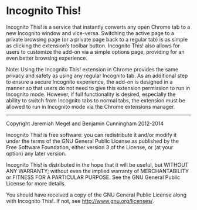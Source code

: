 Incognito This!
======

Incognito This! is a service that instantly converts any open Chrome tab to a new Incognito window and vice-versa. Switching the active page to a private browsing page (or a private page back to a regular tab) is as simple as clicking the extension’s toolbar button. Incognito This! also allows for users to customize the add-on via a simple options page, providing for an even better browsing experience.

Note:
Using the Incognito This! extension in Chrome provides the same privacy and safety as using any regular Incognito tab. As an additional step to ensure a secure Incognito experience, the add-on is designed in a manner so that users do not need to give this extension permission to run in Incognito mode. However, if full functionality is desired, especially the ability to switch from Incognito tabs to normal tabs, the extension must be allowed to run in Incognito mode via the Chrome extensions manager.

------

Copyright Jeremiah Megel and Benjamin Cunningham 2012-2014

Incognito This! is free software: you can redistribute it and/or modify
it under the terms of the GNU General Public License as published by
the Free Software Foundation, either version 3 of the License, or
(at your option) any later version.

Incognito This! is distributed in the hope that it will be useful,
but WITHOUT ANY WARRANTY; without even the implied warranty of
MERCHANTABILITY or FITNESS FOR A PARTICULAR PURPOSE.  See the
GNU General Public License for more details.

You should have received a copy of the GNU General Public License
along with Incognito This!. If not, see <http://www.gnu.org/licenses/>.